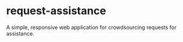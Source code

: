 # request-assistance
A simple, responsive web application for crowdsourcing requests for assistance.
